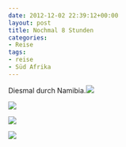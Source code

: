 ```yaml
---
date: 2012-12-02 22:39:12+00:00
layout: post
title: Nochmal 8 Stunden
categories:
- Reise
tags:
- reise
- Süd Afrika
---
```


Diesmal durch Namibia.[![](http://clemi.ag3r.at/wp-content/uploads/2012/12/wpid-Photo-02.12.2012-1259.jpg)](http://clemi.ag3r.at/wp-content/uploads/2012/12/wpid-Photo-02.12.2012-1259.jpg)

<!-- more -->




[![](http://clemi.ag3r.at/wp-content/uploads/2012/12/wpid-Photo-02.12.2012-1256.jpg)](http://clemi.ag3r.at/wp-content/uploads/2012/12/wpid-Photo-02.12.2012-1256.jpg)





[![](http://clemi.ag3r.at/wp-content/uploads/2012/12/wpid-Photo-02.12.2012-1509.jpg)](http://clemi.ag3r.at/wp-content/uploads/2012/12/wpid-Photo-02.12.2012-1509.jpg)





[![](http://clemi.ag3r.at/wp-content/uploads/2012/12/wpid-Photo-02.12.2012-1520.jpg)](http://clemi.ag3r.at/wp-content/uploads/2012/12/wpid-Photo-02.12.2012-1520.jpg)
